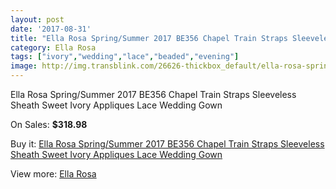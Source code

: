 ```yaml
---
layout: post
date: '2017-08-31'
title: "Ella Rosa Spring/Summer 2017 BE356 Chapel Train Straps Sleeveless Sheath Sweet Ivory Appliques Lace Wedding Gown"
category: Ella Rosa
tags: ["ivory","wedding","lace","beaded","evening"]
image: http://img.transblink.com/26626-thickbox_default/ella-rosa-spring-summer-2017-be356-chapel-train-straps-sleeveless-sheath-sweet-ivory-appliques-lace-wedding-gown.jpg
---
```

Ella Rosa Spring/Summer 2017 BE356 Chapel Train Straps Sleeveless Sheath Sweet Ivory Appliques Lace Wedding Gown

On Sales: **$318.98**
<a href="https://www.transblink.com/en/ella-rosa/8374-ella-rosa-spring-summer-2017-be356-chapel-train-straps-sleeveless-sheath-sweet-ivory-appliques-lace-wedding-gown.html"><amp-img layout="responsive" width="600" height="600" src="//img.transblink.com/26626-thickbox_default/ella-rosa-spring-summer-2017-be356-chapel-train-straps-sleeveless-sheath-sweet-ivory-appliques-lace-wedding-gown.jpg" alt="Ella Rosa Spring/Summer 2017 BE356 Chapel Train Straps Sleeveless Sheath Sweet Ivory Appliques Lace Wedding Gown 0" /></a>
<a href="https://www.transblink.com/en/ella-rosa/8374-ella-rosa-spring-summer-2017-be356-chapel-train-straps-sleeveless-sheath-sweet-ivory-appliques-lace-wedding-gown.html"><amp-img layout="responsive" width="600" height="600" src="//img.transblink.com/26632-thickbox_default/ella-rosa-spring-summer-2017-be356-chapel-train-straps-sleeveless-sheath-sweet-ivory-appliques-lace-wedding-gown.jpg" alt="Ella Rosa Spring/Summer 2017 BE356 Chapel Train Straps Sleeveless Sheath Sweet Ivory Appliques Lace Wedding Gown 1" /></a>
<a href="https://www.transblink.com/en/ella-rosa/8374-ella-rosa-spring-summer-2017-be356-chapel-train-straps-sleeveless-sheath-sweet-ivory-appliques-lace-wedding-gown.html"><amp-img layout="responsive" width="600" height="600" src="//img.transblink.com/26631-thickbox_default/ella-rosa-spring-summer-2017-be356-chapel-train-straps-sleeveless-sheath-sweet-ivory-appliques-lace-wedding-gown.jpg" alt="Ella Rosa Spring/Summer 2017 BE356 Chapel Train Straps Sleeveless Sheath Sweet Ivory Appliques Lace Wedding Gown 2" /></a>
<a href="https://www.transblink.com/en/ella-rosa/8374-ella-rosa-spring-summer-2017-be356-chapel-train-straps-sleeveless-sheath-sweet-ivory-appliques-lace-wedding-gown.html"><amp-img layout="responsive" width="600" height="600" src="//img.transblink.com/26630-thickbox_default/ella-rosa-spring-summer-2017-be356-chapel-train-straps-sleeveless-sheath-sweet-ivory-appliques-lace-wedding-gown.jpg" alt="Ella Rosa Spring/Summer 2017 BE356 Chapel Train Straps Sleeveless Sheath Sweet Ivory Appliques Lace Wedding Gown 3" /></a>
<a href="https://www.transblink.com/en/ella-rosa/8374-ella-rosa-spring-summer-2017-be356-chapel-train-straps-sleeveless-sheath-sweet-ivory-appliques-lace-wedding-gown.html"><amp-img layout="responsive" width="600" height="600" src="//img.transblink.com/26629-thickbox_default/ella-rosa-spring-summer-2017-be356-chapel-train-straps-sleeveless-sheath-sweet-ivory-appliques-lace-wedding-gown.jpg" alt="Ella Rosa Spring/Summer 2017 BE356 Chapel Train Straps Sleeveless Sheath Sweet Ivory Appliques Lace Wedding Gown 4" /></a>
<a href="https://www.transblink.com/en/ella-rosa/8374-ella-rosa-spring-summer-2017-be356-chapel-train-straps-sleeveless-sheath-sweet-ivory-appliques-lace-wedding-gown.html"><amp-img layout="responsive" width="600" height="600" src="//img.transblink.com/26628-thickbox_default/ella-rosa-spring-summer-2017-be356-chapel-train-straps-sleeveless-sheath-sweet-ivory-appliques-lace-wedding-gown.jpg" alt="Ella Rosa Spring/Summer 2017 BE356 Chapel Train Straps Sleeveless Sheath Sweet Ivory Appliques Lace Wedding Gown 5" /></a>
<a href="https://www.transblink.com/en/ella-rosa/8374-ella-rosa-spring-summer-2017-be356-chapel-train-straps-sleeveless-sheath-sweet-ivory-appliques-lace-wedding-gown.html"><amp-img layout="responsive" width="600" height="600" src="//img.transblink.com/26627-thickbox_default/ella-rosa-spring-summer-2017-be356-chapel-train-straps-sleeveless-sheath-sweet-ivory-appliques-lace-wedding-gown.jpg" alt="Ella Rosa Spring/Summer 2017 BE356 Chapel Train Straps Sleeveless Sheath Sweet Ivory Appliques Lace Wedding Gown 6" /></a>

Buy it: [Ella Rosa Spring/Summer 2017 BE356 Chapel Train Straps Sleeveless Sheath Sweet Ivory Appliques Lace Wedding Gown](https://www.transblink.com/en/ella-rosa/8374-ella-rosa-spring-summer-2017-be356-chapel-train-straps-sleeveless-sheath-sweet-ivory-appliques-lace-wedding-gown.html "Ella Rosa Spring/Summer 2017 BE356 Chapel Train Straps Sleeveless Sheath Sweet Ivory Appliques Lace Wedding Gown")

View more: [Ella Rosa](https://www.transblink.com/en/73-ella-rosa "Ella Rosa")